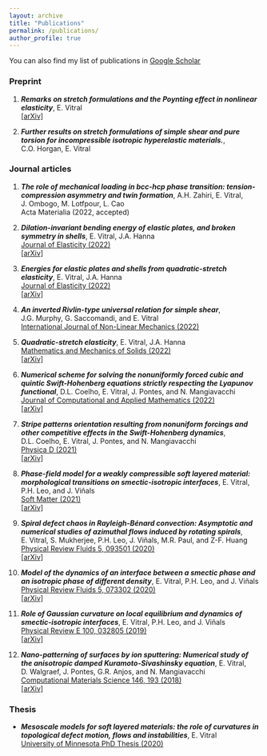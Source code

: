 ```yaml
---
layout: archive
title: "Publications"
permalink: /publications/
author_profile: true
---
```


<!---
{% if author.googlescholar %}
  You can also find my articles on <u><a href="{{author.googlescholar}}">my Google Scholar profile</a>.</u>
#{% endif %}

{% include base_path %}

{% for post in site.publications reversed %}
  {% include archive-single.html %}
{% endfor %}
-->

You can also find my list of publications in [Google Scholar](https://scholar.google.com/citations?user=fP9lSWsAAAAJ&hl=en)

### Preprint

1. _**Remarks on stretch formulations and the Poynting effect in nonlinear elasticity**_,
E.&#160;Vitral <br />
[[arXiv]](https://arxiv.org/abs/2206.00764)

2. _**Further results on stretch formulations of simple shear and pure torsion for incompressible isotropic hyperelastic materials.**_,
C.O.&#160;Horgan, E.&#160;Vitral

### Journal articles

1. _**The role of mechanical loading in bcc-hcp phase transition: tension-compression asymmetry and twin formation**_,
A.H.&#160;Zahiri, E.&#160;Vitral, J.&#160;Ombogo, M.&#160;Lotfpour, L.&#160;Cao <br />
Acta Materialia (2022, accepted)

2. _**Dilation-invariant bending energy of elastic plates, and broken symmetry in shells**_,
E.&#160;Vitral, J.A.&#160;Hanna <br />
[Journal of Elasticity (2022)](https://link.springer.com/article/10.1007/s10659-022-09894-4) <br />
[[arXiv]](https://arxiv.org/abs/2111.01349)

3. _**Energies for elastic plates and shells from quadratic-stretch elasticity**_,
E.&#160;Vitral, J.A.&#160;Hanna <br />
[Journal of Elasticity (2022)](https://link.springer.com/article/10.1007/s10659-022-09895-3) <br />
[[arXiv]](https://arxiv.org/abs/2201.05608)

4. _**An inverted Rivlin-type universal relation for simple shear**_,
J.G.&#160;Murphy, G.&#160;Saccomandi, and E.&#160;Vitral <br />
[International Journal of Non-Linear Mechanics (2022)](https://www.sciencedirect.com/science/article/pii/S002074622200004X)

5. _**Quadratic-stretch elasticity**_, 
E.&#160;Vitral, J.A.&#160;Hanna <br />
[Mathematics and Mechanics of Solids (2022)](https://journals.sagepub.com/doi/abs/10.1177/10812865211022417?ai=1gvoi&mi=3ricys&af=R) <br />
[[arXiv]](https://arxiv.org/abs/2104.11714)

6. _**Numerical scheme for solving the nonuniformly forced cubic and quintic Swift-Hohenberg equations strictly respecting the Lyapunov functional**_,
D.L.&#160;Coelho, E.&#160;Vitral, J.&#160;Pontes, and N.&#160;Mangiavacchi <br />
[Journal of Computational and Applied Mathematics (2022)](https://www.sciencedirect.com/science/article/pii/S0377042721005938) <br />
[[arXiv]](https://arxiv.org/abs/2007.16080)

7. _**Stripe patterns orientation resulting from nonuniform forcings
and other competitive effects in the Swift-Hohenberg dynamics**_, 
D.L.&#160;Coelho, E.&#160;Vitral, J.&#160;Pontes, and N.&#160;Mangiavacchi <br />
[Physica D (2021)](https://www.sciencedirect.com/science/article/abs/pii/S0167278921001573) <br />
[[arXiv]](https://arxiv.org/abs/2008.00319)

8. _**Phase-field model for a weakly compressible soft layered material: morphological transitions on smectic-isotropic interfaces**_, 
E.&#160;Vitral, P.H.&#160;Leo, and J.&#160;Viñals <br />
[Soft Matter (2021)](https://pubs.rsc.org/en/content/articlelanding/2021/sm/d1sm00488c#!divAbstract) <br />
[[arXiv]](https://arxiv.org/abs/2103.16734)

9. _**Spiral defect chaos in Rayleigh-Bénard convection: Asymptotic and numerical studies of azimuthal flows induced by rotating spirals**_,
E.&#160;Vitral, S.&#160;Mukherjee, P.H.&#160;Leo, J.&#160;Viñals, M.R.&#160;Paul, and Z-F.&#160;Huang <br />
[Physical Review Fluids 5, 093501 (2020)](https://journals.aps.org/prfluids/abstract/10.1103/PhysRevFluids.5.093501) <br />
[[arXiv]](https://arxiv.org/abs/2006.00147)

10. _**Model of the dynamics of an interface between a smectic phase and an isotropic phase of different density**_,
E.&#160;Vitral, P.H.&#160;Leo, and J.&#160;Viñals <br />
[Physical Review Fluids 5, 073302 (2020)](https://journals.aps.org/prfluids/abstract/10.1103/PhysRevFluids.5.073302) <br />
[[arXiv]](https://arxiv.org/abs/2007.15804)

11. _**Role of Gaussian curvature on local equilibrium and dynamics of smectic-isotropic interfaces**_,
E.&#160;Vitral, P.H.&#160;Leo, and J.&#160;Viñals <br />
[Physical Review E 100, 032805 (2019)](https://journals.aps.org/pre/abstract/10.1103/PhysRevE.100.032805) <br />
[[arXiv]](https://arxiv.org/abs/1910.00488)

12. _**Nano-patterning of surfaces by ion sputtering: Numerical study of the anisotropic damped Kuramoto-Sivashinsky equation**_, 
E.&#160;Vitral, D.&#160;Walgraef, J.&#160;Pontes, G.R.&#160;Anjos, and N.&#160;Mangiavacchi <br />
[Computational Materials Science 146, 193 (2018)](https://www.sciencedirect.com/science/article/abs/pii/S0927025618300405) <br />
[[arXiv]](https://arxiv.org/abs/2104.14104) <br />


### Thesis

* _**Mesoscale models for soft layered materials: the role of curvatures in topological defect motion, flows and instabilities**_, 
E.&#160;Vitral <br />
[University of Minnesota PhD Thesis (2020)](https://conservancy.umn.edu/handle/11299/217161)
